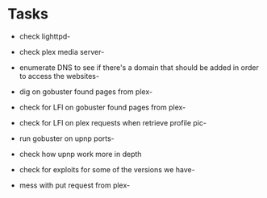 # Tasks
- check lighttpd-
- check plex media server-
- enumerate DNS to see if there's a domain that should be added in order to access the websites-

- dig on gobuster found pages from plex-
- check for LFI on gobuster found pages from plex-
- check for LFI on plex requests when retrieve profile pic-

- run gobuster on upnp ports-
- check how upnp work more in depth
- check for exploits for some of the versions we have-

- mess with put request from plex-

